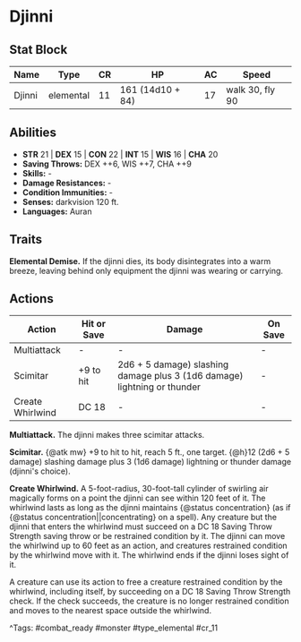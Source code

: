 # Djinni

## Stat Block

| Name | Type | CR | HP | AC | Speed |
|------|------|----|----|----|-------|
| Djinni | elemental | 11 | 161 (14d10 + 84) | 17 | walk 30, fly 90 |

## Abilities

- **STR** 21 | **DEX** 15 | **CON** 22 | **INT** 15 | **WIS** 16 | **CHA** 20
- **Saving Throws:** DEX ++6, WIS ++7, CHA ++9  
- **Skills:** -  
- **Damage Resistances:** -  
- **Condition Immunities:** -  
- **Senses:** darkvision 120 ft.  
- **Languages:** Auran

## Traits

**Elemental Demise.** If the djinni dies, its body disintegrates into a warm breeze, leaving behind only equipment the djinni was wearing or carrying.


## Actions

| Action | Hit or Save | Damage | On Save |
|--------|--------------|--------|----------|
| Multiattack | - | - | - |
| Scimitar | +9 to hit | 2d6 + 5 damage) slashing damage plus 3 (1d6 damage) lightning or thunder | - |
| Create Whirlwind | DC 18 | - | - |

**Multiattack.** The djinni makes three scimitar attacks.

**Scimitar.** {@atk mw} +9 to hit to hit, reach 5 ft., one target. {@h}12 (2d6 + 5 damage) slashing damage plus 3 (1d6 damage) lightning or thunder damage (djinni's choice).

**Create Whirlwind.** A 5-foot-radius, 30-foot-tall cylinder of swirling air magically forms on a point the djinni can see within 120 feet of it. The whirlwind lasts as long as the djinni maintains {@status concentration} (as if {@status concentration||concentrating} on a spell). Any creature but the djinni that enters the whirlwind must succeed on a DC 18 Saving Throw Strength saving throw or be restrained condition by it. The djinni can move the whirlwind up to 60 feet as an action, and creatures restrained condition by the whirlwind move with it. The whirlwind ends if the djinni loses sight of it.

A creature can use its action to free a creature restrained condition by the whirlwind, including itself, by succeeding on a DC 18 Saving Throw Strength check. If the check succeeds, the creature is no longer restrained condition and moves to the nearest space outside the whirlwind.


^Tags: #combat_ready #monster #type_elemental #cr_11
